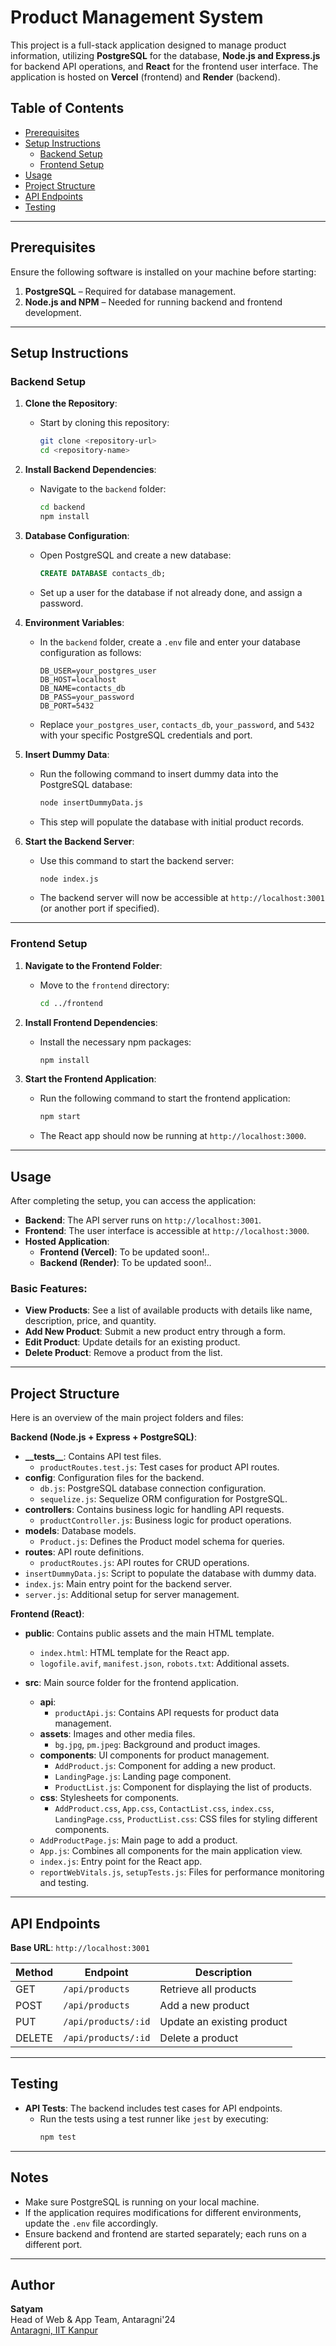 # Product Management System

This project is a full-stack application designed to manage product information, utilizing **PostgreSQL** for the database, **Node.js and Express.js** for backend API operations, and **React** for the frontend user interface. The application is hosted on **Vercel** (frontend) and **Render** (backend).

## Table of Contents
- [Prerequisites](#prerequisites)
- [Setup Instructions](#setup-instructions)
  - [Backend Setup](#backend-setup)
  - [Frontend Setup](#frontend-setup)
- [Usage](#usage)
- [Project Structure](#project-structure)
- [API Endpoints](#api-endpoints)
- [Testing](#testing)

---

## Prerequisites

Ensure the following software is installed on your machine before starting:

1. **PostgreSQL** – Required for database management.
2. **Node.js and NPM** – Needed for running backend and frontend development.

---

## Setup Instructions

### Backend Setup

1. **Clone the Repository**:
   - Start by cloning this repository:
     ```bash
     git clone <repository-url>
     cd <repository-name>
     ```

2. **Install Backend Dependencies**:
   - Navigate to the `backend` folder:
     ```bash
     cd backend
     npm install
     ```

3. **Database Configuration**:
   - Open PostgreSQL and create a new database:
     ```sql
     CREATE DATABASE contacts_db;
     ```
   - Set up a user for the database if not already done, and assign a password.

4. **Environment Variables**:
   - In the `backend` folder, create a `.env` file and enter your database configuration as follows:
     ```plaintext
     DB_USER=your_postgres_user
     DB_HOST=localhost
     DB_NAME=contacts_db
     DB_PASS=your_password
     DB_PORT=5432
     ```
   - Replace `your_postgres_user`, `contacts_db`, `your_password`, and `5432` with your specific PostgreSQL credentials and port.

5. **Insert Dummy Data**:
   - Run the following command to insert dummy data into the PostgreSQL database:
     ```bash
     node insertDummyData.js
     ```
   - This step will populate the database with initial product records.

6. **Start the Backend Server**:
   - Use this command to start the backend server:
     ```bash
     node index.js
     ```
   - The backend server will now be accessible at `http://localhost:3001` (or another port if specified).

---

### Frontend Setup

1. **Navigate to the Frontend Folder**:
   - Move to the `frontend` directory:
     ```bash
     cd ../frontend
     ```

2. **Install Frontend Dependencies**:
   - Install the necessary npm packages:
     ```bash
     npm install
     ```

3. **Start the Frontend Application**:
   - Run the following command to start the frontend application:
     ```bash
     npm start
     ```
   - The React app should now be running at `http://localhost:3000`.

---

## Usage

After completing the setup, you can access the application:

- **Backend**: The API server runs on `http://localhost:3001`.
- **Frontend**: The user interface is accessible at `http://localhost:3000`.
- **Hosted Application**:
  - **Frontend (Vercel)**: To be updated soon!..
  - **Backend (Render)**: To be updated soon!..

### Basic Features:
- **View Products**: See a list of available products with details like name, description, price, and quantity.
- **Add New Product**: Submit a new product entry through a form.
- **Edit Product**: Update details for an existing product.
- **Delete Product**: Remove a product from the list.

---

## Project Structure

Here is an overview of the main project folders and files:

**Backend (Node.js + Express + PostgreSQL)**:
- **\_\_tests\_\_**: Contains API test files.
  - `productRoutes.test.js`: Test cases for product API routes.
- **config**: Configuration files for the backend.
  - `db.js`: PostgreSQL database connection configuration.
  - `sequelize.js`: Sequelize ORM configuration for PostgreSQL.
- **controllers**: Contains business logic for handling API requests.
  - `productController.js`: Business logic for product operations.
- **models**: Database models.
  - `Product.js`: Defines the Product model schema for queries.
- **routes**: API route definitions.
  - `productRoutes.js`: API routes for CRUD operations.
- `insertDummyData.js`: Script to populate the database with dummy data.
- `index.js`: Main entry point for the backend server.
- `server.js`: Additional setup for server management.

**Frontend (React)**:
- **public**: Contains public assets and the main HTML template.
  - `index.html`: HTML template for the React app.
  - `logofile.avif`, `manifest.json`, `robots.txt`: Additional assets.

- **src**: Main source folder for the frontend application.
  - **api**:
    - `productApi.js`: Contains API requests for product data management.
  - **assets**: Images and other media files.
    - `bg.jpg`, `pm.jpeg`: Background and product images.
  - **components**: UI components for product management.
    - `AddProduct.js`: Component for adding a new product.
    - `LandingPage.js`: Landing page component.
    - `ProductList.js`: Component for displaying the list of products.
  - **css**: Stylesheets for components.
    - `AddProduct.css`, `App.css`, `ContactList.css`, `index.css`, `LandingPage.css`, `ProductList.css`: CSS files for styling different components.
  - `AddProductPage.js`: Main page to add a product.
  - `App.js`: Combines all components for the main application view.
  - `index.js`: Entry point for the React app.
  - `reportWebVitals.js`, `setupTests.js`: Files for performance monitoring and testing.

---

## API Endpoints

**Base URL**: `http://localhost:3001`

| Method | Endpoint         | Description                   |
|--------|-------------------|-------------------------------|
| GET    | `/api/products`  | Retrieve all products        |
| POST   | `/api/products`  | Add a new product            |
| PUT    | `/api/products/:id` | Update an existing product |
| DELETE | `/api/products/:id` | Delete a product           |

--- 

## Testing

- **API Tests**: The backend includes test cases for API endpoints.
  - Run the tests using a test runner like `jest` by executing:
    ```bash
    npm test
    ```

--- 

## Notes

- Make sure PostgreSQL is running on your local machine.
- If the application requires modifications for different environments, update the `.env` file accordingly.
- Ensure backend and frontend are started separately; each runs on a different port.

---

## Author

**Satyam**  
Head of Web & App Team, Antaragni'24  
[Antaragni, IIT Kanpur](https://antaragni.in)
